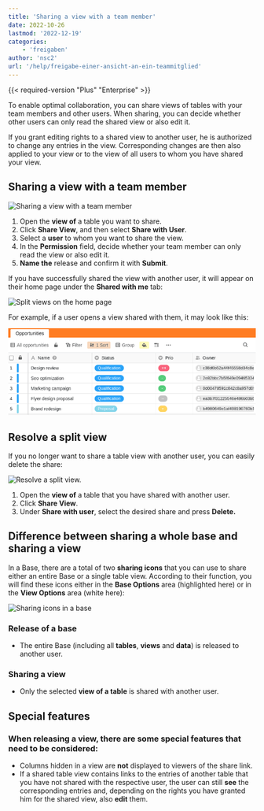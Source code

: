 ```yaml
---
title: 'Sharing a view with a team member'
date: 2022-10-26
lastmod: '2022-12-19'
categories:
    - 'freigaben'
author: 'nsc2'
url: '/help/freigabe-einer-ansicht-an-ein-teammitglied'
---
```


{{< required-version "Plus" "Enterprise" >}}

To enable optimal collaboration, you can share views of tables with your team members and other users. When sharing, you can decide whether other users can only read the shared view or also edit it.

If you grant editing rights to a shared view to another user, he is authorized to change any entries in the view. Corresponding changes are then also applied to your view or to the view of all users to whom you have shared your view.

## Sharing a view with a team member

![Sharing a view with a team member](https://seatable.io/wp-content/uploads/2022/10/sharing-a-view-with-a-team-member-1.gif)

1. Open the **view of** a table you want to share.
2. Click **Share View**, and then select **Share with User**.
3. Select a **user** to whom you want to share the view.
4. In the **Permission** field, decide whether your team member can only read the view or also edit it.
5. **Name the** release and confirm it with **Submit**.

If you have successfully shared the view with another user, it will appear on their home page under the **Shared with me** tab:

![Split views on the home page](https://seatable.io/wp-content/uploads/2022/10/Screenshot-from-2022-11-10-17-01-26.png)

For example, if a user opens a view shared with them, it may look like this:

![Appearance of a split view](images/Screenshot-from-2022-11-10-17-15-12.png)

## Resolve a split view

If you no longer want to share a table view with another user, you can easily delete the share:

![Resolve a split view.](https://seatable.io/wp-content/uploads/2022/10/resolve-a-split-view.gif)

1. Open the **view of** a table that you have shared with another user.
2. Click **Share View**.
3. Under **Share with user**, select the desired share and press **Delete.**

## Difference between sharing a whole base and sharing a view

In a Base, there are a total of two **sharing icons** that you can use to share either an entire Base or a single table view. According to their function, you will find these icons either in the **Base Options** area (highlighted here) or in the **View Options** area (white here):

![Sharing icons in a base](https://seatable.io/wp-content/uploads/2022/10/share-icons-new-1.png)

### Release of a base

- The entire Base (including all **tables**, **views** and **data**) is released to another user.

### Sharing a view

- Only the selected **view of a table** is shared with another user.

## Special features

### When releasing a view, there are some special features that need to be considered:

- Columns hidden in a view are **not** displayed to viewers of the share link.
- If a shared table view contains links to the entries of another table that you have not shared with the respective user, the user can still **see** the corresponding entries and, depending on the rights you have granted him for the shared view, also **edit** them.
